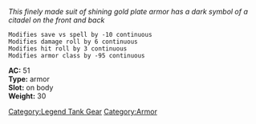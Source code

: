 *This finely made suit of shining gold plate armor has a dark symbol of
a citadel on the front and back*

`Modifies save vs spell by -10 continuous`  
`Modifies damage roll by 6 continuous`  
`Modifies hit roll by 3 continuous`  
`Modifies armor class by -95 continuous`

**AC:** 51  
**Type:** armor  
**Slot:** on body  
**Weight:** 30  

[Category:Legend Tank Gear](Category:Legend_Tank_Gear "wikilink")
[Category:Armor](Category:Armor "wikilink")
